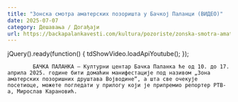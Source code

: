```yaml
---
title: "Зонска смотра аматерских позоришта у Бачкој Паланци (ВИДЕО)"
date: 2025-07-07
category: Дешавања / Догађаји
url: https://backapalankavesti.com/kultura/pozoriste/zonska-smotra-amaterskih-pozorista-u-backoj-palanci-video/
---
```


jQuery().ready(function() {
                            tdShowVideo.loadApiYoutube(); 
                        });
                        
                    
            БАЧКА ПАЛАНКА – Културни центар Бачка Паланка ће од 10. до 17. априла 2025. године бити домаћин манифестације под називом „Зона аматерских позоришних друштава Војводине“, а шта све очекује посетиоце, можете погледати у прилогу који је припремио репортер РТВ-а, Мирослав Карановић.
